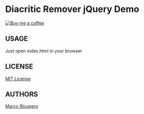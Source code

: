 # Diacritic Remover jQuery Demo

[![Buy me a coffee](https://img.shields.io/badge/Ko--fi-donate-blueviolet)](https://ko-fi.com/marketto)

## USAGE
Just open index.html in your browser

## LICENSE
[MIT License](LICENSE)

## AUTHORS
[Marco Ricupero](mailto:marco.ricupero@gmail.com)

